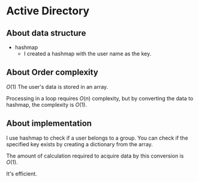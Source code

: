 # Active Directory

## About data structure
- hashmap
  - I created a hashmap with the user name as the key.
## About Order complexity
$O(1)$
The user's data is stored in an array.

Processing in a loop requires $O(n)$ complexity, but by converting the data to hashmap, the complexity is $O(1)$.

## About implementation

I use hashmap to check if a user belongs to a group.
You can check if the specified key exists by creating a dictionary from the array.

The amount of calculation required to acquire data by this conversion is $O(1)$.

It's efficient.
